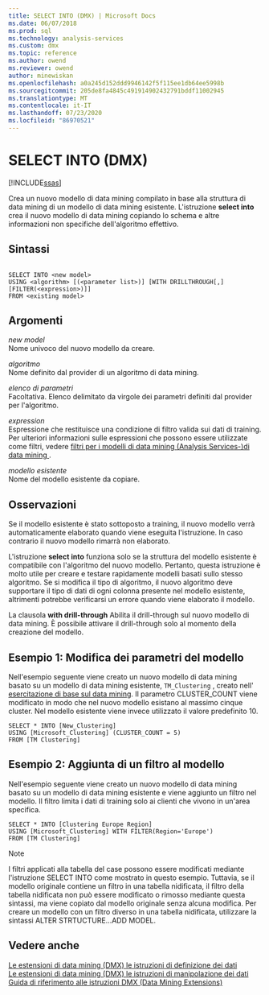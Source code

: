 ```yaml
---
title: SELECT INTO (DMX) | Microsoft Docs
ms.date: 06/07/2018
ms.prod: sql
ms.technology: analysis-services
ms.custom: dmx
ms.topic: reference
ms.author: owend
ms.reviewer: owend
author: minewiskan
ms.openlocfilehash: a0a245d152ddd9946142f5f115ee1db64ee5998b
ms.sourcegitcommit: 205de8fa4845c491914902432791bddf11002945
ms.translationtype: MT
ms.contentlocale: it-IT
ms.lasthandoff: 07/23/2020
ms.locfileid: "86970521"
---
```

# <a name="select-into-dmx"></a>SELECT INTO (DMX)
[!INCLUDE[ssas](../includes/applies-to-version/ssas.md)]

  Crea un nuovo modello di data mining compilato in base alla struttura di data mining di un modello di data mining esistente. L'istruzione **select into** crea il nuovo modello di data mining copiando lo schema e altre informazioni non specifiche dell'algoritmo effettivo.  
  
## <a name="syntax"></a>Sintassi  
  
```  
  
SELECT INTO <new model>   
USING <algorithm> [(<parameter list>)] [WITH DRILLTHROUGH[,] [FILTER(<expression>)]]  
FROM <existing model>  
```  
  
## <a name="arguments"></a>Argomenti  
 *new model*  
 Nome univoco del nuovo modello da creare.  
  
 *algoritmo*  
 Nome definito dal provider di un algoritmo di data mining.  
  
 *elenco di parametri*  
 Facoltativa. Elenco delimitato da virgole dei parametri definiti dal provider per l'algoritmo.  
  
 *expression*  
 Espressione che restituisce una condizione di filtro valida sui dati di training. Per ulteriori informazioni sulle espressioni che possono essere utilizzate come filtri, vedere [filtri per i modelli di data mining &#40;Analysis Services-&#41;di data mining ](https://docs.microsoft.com/analysis-services/data-mining/filters-for-mining-models-analysis-services-data-mining).  
  
 *modello esistente*  
 Nome del modello esistente da copiare.  
  
## <a name="remarks"></a>Osservazioni  
 Se il modello esistente è stato sottoposto a training, il nuovo modello verrà automaticamente elaborato quando viene eseguita l'istruzione. In caso contrario il nuovo modello rimarrà non elaborato.  
  
 L'istruzione **select into** funziona solo se la struttura del modello esistente è compatibile con l'algoritmo del nuovo modello. Pertanto, questa istruzione è molto utile per creare e testare rapidamente modelli basati sullo stesso algoritmo. Se si modifica il tipo di algoritmo, il nuovo algoritmo deve supportare il tipo di dati di ogni colonna presente nel modello esistente, altrimenti potrebbe verificarsi un errore quando viene elaborato il modello.  
  
 La clausola **with drill-through** Abilita il drill-through sul nuovo modello di data mining. È possibile attivare il drill-through solo al momento della creazione del modello.  
  
## <a name="example-1-altering-the-parameters-of-the-model"></a>Esempio 1: Modifica dei parametri del modello  
 Nell'esempio seguente viene creato un nuovo modello di data mining basato su un modello di data mining esistente, `TM_Clustering` , creato nell' [esercitazione di base sul data mining](https://msdn.microsoft.com/library/6602edb6-d160-43fb-83c8-9df5dddfeb9c). Il parametro CLUSTER_COUNT viene modificato in modo che nel nuovo modello esistano al massimo cinque cluster. Nel modello esistente viene invece utilizzato il valore predefinito 10.  
  
```  
SELECT * INTO [New_Clustering]  
USING [Microsoft_Clustering] (CLUSTER_COUNT = 5)   
FROM [TM Clustering]  
```  
  
## <a name="example-2-adding-a-filter-to-the-model"></a>Esempio 2: Aggiunta di un filtro al modello  
 Nell'esempio seguente viene creato un nuovo modello di data mining basato su un modello di data mining esistente e viene aggiunto un filtro nel modello. Il filtro limita i dati di training solo ai clienti che vivono in un'area specifica.  
  
```  
SELECT * INTO [Clustering Europe Region]  
USING [Microsoft_Clustering] WITH FILTER(Region='Europe')  
FROM [TM Clustering]  
```  
  
> [!NOTE]  
>  I filtri applicati alla tabella del case possono essere modificati mediante l'istruzione SELECT INTO come mostrato in questo esempio. Tuttavia, se il modello originale contiene un filtro in una tabella nidificata, il filtro della tabella nidificata non può essere modificato o rimosso mediante questa sintassi, ma viene copiato dal modello originale senza alcuna modifica. Per creare un modello con un filtro diverso in una tabella nidificata, utilizzare la sintassi ALTER STRTUCTURE...ADD MODEL.  
  
## <a name="see-also"></a>Vedere anche  
 [Le estensioni di data mining &#40;DMX&#41; le istruzioni di definizione dei dati](../dmx/dmx-statements-data-definition.md)   
 [Le estensioni di data mining &#40;DMX&#41; le istruzioni di manipolazione dei dati](../dmx/dmx-statements-data-manipulation.md)   
 [Guida di riferimento alle istruzioni DMX &#40;Data Mining Extensions&#41;](../dmx/data-mining-extensions-dmx-statements.md)  
  
  
